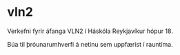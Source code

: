 # vln2
Verkefni fyrir áfanga VLN2 í Háskóla Reykjavíkur hópur 18.

Búa til þróunarumhverfi á netinu sem uppfærist í rauntíma.
